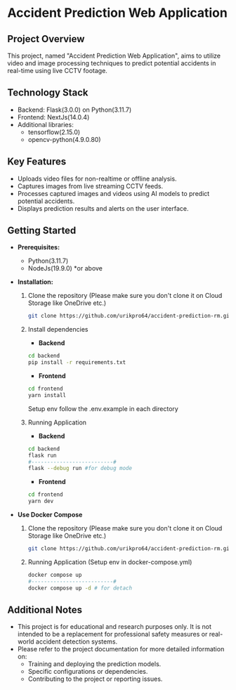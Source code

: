 # Accident Prediction Web Application

## Project Overview
This project, named "Accident Prediction Web Application", aims to utilize video and image processing techniques to predict potential accidents in real-time using live CCTV footage.

## Technology Stack
- Backend: Flask(3.0.0) on Python(3.11.7)
- Frontend: NextJs(14.0.4)
- Additional libraries:
    * tensorflow(2.15.0)
    * opencv-python(4.9.0.80)

## Key Features
- Uploads video files for non-realtime or offline analysis.
- Captures images from live streaming CCTV feeds.
- Processes captured images and videos using AI models to predict potential accidents.
- Displays prediction results and alerts on the user interface.

## Getting Started
- **Prerequisites:**
    - Python(3.11.7)
    - NodeJs(19.9.0) \*or above

- **Installation:**
    1. Clone the repository (Please make sure you don't clone it on Cloud Storage like OneDrive etc.)
        ```bash
        git clone https://github.com/urikpro64/accident-prediction-rm.git
        ```
    2. Install dependencies
        - **Backend**
        
        ```bash
        cd backend
        pip install -r requirements.txt
        ```

        - **Frontend**
        
        ```bash
        cd frontend
        yarn install
        ```
        Setup env follow the .env.example in each directory
    3. Running Application
        - **Backend**
        
        ```bash
        cd backend
        flask run
        #--------------------------#
        flask --debug run #for debug mode
        ```
        
        - **Frontend**
        
        ```bash
        cd frontend
        yarn dev
        ```

- **Use Docker Compose**
   1. Clone the repository (Please make sure you don't clone it on Cloud Storage like OneDrive etc.)
      ```bash
      git clone https://github.com/urikpro64/accident-prediction-rm.git
      ```
   2. Running Application (Setup env in docker-compose.yml)
      ```bash
      docker compose up
      #--------------------------#
      docker compose up -d # for detach
      ```
## Additional Notes

- This project is for educational and research purposes only. It is not intended to be a replacement for professional safety measures or real-world accident detection systems.
- Please refer to the project documentation for more detailed information on:
  - Training and deploying the prediction models.
  - Specific configurations or dependencies.
  - Contributing to the project or reporting issues.